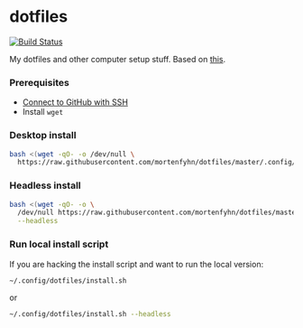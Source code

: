 # dotfiles

[![Build Status](https://fyhn.semaphoreci.com/badges/dotfiles/branches/master.svg?key=4b5186bf-a18b-48bc-b700-f27055a84f02)](https://fyhn.semaphoreci.com/projects/dotfiles)

My dotfiles and other computer setup stuff. Based on [this](https://www.atlassian.com/git/tutorials/dotfiles).

### Prerequisites

* [Connect to GitHub with SSH](https://docs.github.com/en/authentication/connecting-to-github-with-ssh)
* Install `wget`

### Desktop install

```sh
bash <(wget -qO- -o /dev/null \
  https://raw.githubusercontent.com/mortenfyhn/dotfiles/master/.config/dotfiles/install.sh)
```

### Headless install

```sh
bash <(wget -qO- -o \
  /dev/null https://raw.githubusercontent.com/mortenfyhn/dotfiles/master/.config/dotfiles/install.sh) \
  --headless
```

### Run local install script

If you are hacking the install script and want to run the local version:

```sh
~/.config/dotfiles/install.sh
```

or

```sh
~/.config/dotfiles/install.sh --headless
```

